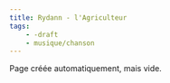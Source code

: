 ```yaml
---
title: Rydann - l'Agriculteur
tags:
    - -draft
    - musique/chanson
---
```


Page créée automatiquement, mais vide.
